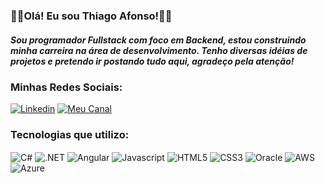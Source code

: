 

### 🧙🏾Olá! Eu sou Thiago Afonso!🧙🏾  
##### Sou programador Fullstack com foco em Backend, estou construindo minha carreira na área de desenvolvimento. Tenho diversas idéias de projetos e pretendo ir postando tudo aqui, agradeço pela atenção!  

### **Minhas Redes Sociais:**  
  
[![Linkedin](https://img.shields.io/badge/LinkedIn-0077B5?style=for-the-badge&logo=linkedin&logoColor=white)](https://www.linkedin.com/in/thiagoafonso-dev/)
[![Meu Canal](https://img.shields.io/badge/YouTube-FF0000?style=for-the-badge&logo=youtube&logoColor=white)](https://www.youtube.com/channel/UCVoKBaYFHCUeyajaHhga_Eg)  

### Tecnologias que utilizo:  
<div>
  <img align="center" alt="C#" src="https://img.shields.io/badge/C%23-239120?style=for-the-badge&logo=c-sharp&logoColor=white" />
  <img align="center" alt=".NET" src="https://img.shields.io/badge/.NET-5C2D91?style=for-the-badge&logo=.net&logoColor=white" />
  <img align="center" alt="Angular" src="https://img.shields.io/badge/Angular-DD0031?style=for-the-badge&logo=angular&logoColor=white" />
  <img align="center" alt="Javascript" src="https://img.shields.io/badge/JavaScript-323330?style=for-the-badge&logo=javascript&logoColor=F7DF1E" />
  <img align="center" alt="HTML5" src="https://img.shields.io/badge/HTML5-E34F26?style=for-the-badge&logo=html5&logoColor=white" />
  <img align="center" alt="CSS3" src="https://img.shields.io/badge/CSS3-1572B6?style=for-the-badge&logo=css3&logoColor=white" />
  <img align="center" alt="Oracle" src="https://img.shields.io/badge/Oracle-F80000?style=for-the-badge&logo=oracle&logoColor=black" />
  <img align="center" alt="AWS" src="https://img.shields.io/badge/Amazon_AWS-FF9900?style=for-the-badge&logo=amazonaws&logoColor=white"/>
  <img align="center" alt="Azure" src="https://img.shields.io/badge/microsoft%20azure-0089D6?style=for-the-badge&logo=microsoft-azure&logoColor=white"/>
  
</div>
